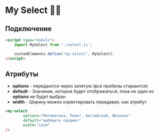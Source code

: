 # My Select 🧘🏻

## Подключение
```html
<script type="module">
    import MySelect from './select.js';

    customElements.define('my-select', MySelect);
</script>
```

## Атрибуты
* **options** - передаются через запятую (все пробелы стираются)
* **default** - Значение, которое будет отображаться, пока не один из **options** не будет выбран
* **width** - Ширину можно коректировать передавая, как атрибут 

```html
<my-select 
        options="Математика, Реакт, Английский, Физкика" 
        default="выберите предмет"
        width="12em"
/>
```